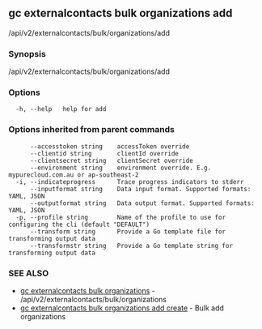 ## gc externalcontacts bulk organizations add

/api/v2/externalcontacts/bulk/organizations/add

### Synopsis

/api/v2/externalcontacts/bulk/organizations/add

### Options

```
  -h, --help   help for add
```

### Options inherited from parent commands

```
      --accesstoken string    accessToken override
      --clientid string       clientId override
      --clientsecret string   clientSecret override
      --environment string    environment override. E.g. mypurecloud.com.au or ap-southeast-2
  -i, --indicateprogress      Trace progress indicators to stderr
      --inputformat string    Data input format. Supported formats: YAML, JSON
      --outputformat string   Data output format. Supported formats: YAML, JSON
  -p, --profile string        Name of the profile to use for configuring the cli (default "DEFAULT")
      --transform string      Provide a Go template file for transforming output data
      --transformstr string   Provide a Go template string for transforming output data
```

### SEE ALSO

* [gc externalcontacts bulk organizations](gc_externalcontacts_bulk_organizations.html)	 - /api/v2/externalcontacts/bulk/organizations
* [gc externalcontacts bulk organizations add create](gc_externalcontacts_bulk_organizations_add_create.html)	 - Bulk add organizations


